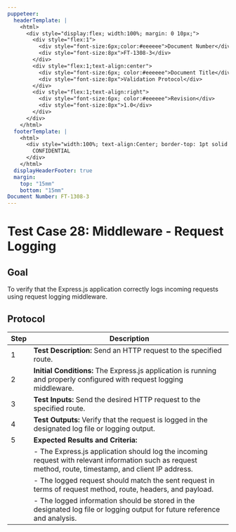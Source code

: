```yaml
---
puppeteer:
  headerTemplate: |
    <html>
      <div style="display:flex; width:100%; margin: 0 10px;">
        <div style="flex:1">
          <div style="font-size:6px;color:#eeeeee">Document Number</div>
          <div style="font-size:8px">FT-1308-3</div>
        </div>
        <div style="flex:1;text-align:center">
          <div style="font-size:6px; color:#eeeeee">Document Title</div>
          <div style="font-size:8px">Validation Protocol</div>
        </div>
        <div style="flex:1;text-align:right">
          <div style="font-size:6px; color:#eeeeee">Revision</div>
          <div style="font-size:8px">1.0</div>
        </div>
      </div>
    </html>
  footerTemplate: |
    <html>
      <div style="width:100%; text-align:Center; border-top: 1pt solid #eeeeee; margin: 0 20px -10px 0; font-size: 8pt; color: #000000">
        CONFIDENTIAL
      </div>
    </html>
  displayHeaderFooter: true
  margin:
    top: "15mm"
    bottom: "15mm"
Document Number: FT-1308-3
---
```


# Test Case 28: Middleware - Request Logging

## Goal

To verify that the Express.js application correctly logs incoming requests using request logging middleware.

## Protocol

| Step | Description                                                  |
|------|--------------------------------------------------------------|
| 1    | **Test Description:** Send an HTTP request to the specified route. |
| 2    | **Initial Conditions:** The Express.js application is running and properly configured with request logging middleware. |
| 3    | **Test Inputs:** Send the desired HTTP request to the specified route. |
| 4    | **Test Outputs:** Verify that the request is logged in the designated log file or logging output. |
| 5    | **Expected Results and Criteria:**                                 |
|      | - The Express.js application should log the incoming request with relevant information such as request method, route, timestamp, and client IP address. |
|      | - The logged request should match the sent request in terms of request method, route, headers, and payload. |
|      | - The logged information should be stored in the designated log file or logging output for future reference and analysis. |
